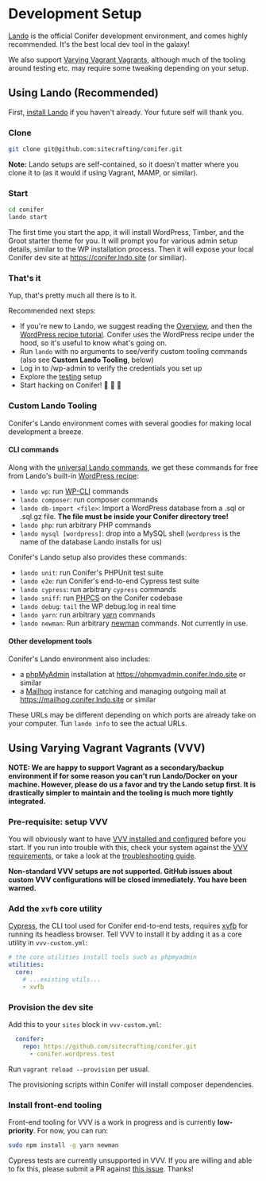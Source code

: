 # Development Setup

[Lando](https://docs.devwithlando.io) is the official Conifer development environment, and comes highly recommended. It's the best local dev tool in the galaxy!

We also support [Varying Vagrant Vagrants](https://varyingvagrantvagrants.org/), although much of the tooling around testing etc. may require some tweaking depending on your setup.

## Using Lando (Recommended)

First, [install Lando](https://docs.devwithlando.io/installation/installing.html) if you haven't already. Your future self will thank you.

### Clone

```bash
git clone git@github.com:sitecrafting/conifer.git
```

**Note:** Lando setups are self-contained, so it doesn't matter where you clone it to (as it would if using Vagrant, MAMP, or similar).

### Start

```bash
cd conifer
lando start
```

The first time you start the app, it will install WordPress, Timber, and the Groot starter theme for you. It will prompt you for various admin setup details, similar to the WP installation process. Then it will expose your local Conifer dev site at https://conifer.lndo.site (or similiar).

### That's it

Yup, that's pretty much all there is to it.

Recommended next steps:

* If you're new to Lando, we suggest reading the [Overview](https://docs.devwithlando.io/), and then the [WordPress recipe tutorial](https://docs.devwithlando.io/tutorials/wordpress.html). Conifer uses the WordPress recipe under the hood, so it's useful to know what's going on.
* Run `lando` with no arguments to see/verify custom tooling commands (also see **Custom Lando Tooling**, below)
* Log in to /wp-admin to verify the credentials you set up
* Explore the [testing](/testing.md) setup
* Start hacking on Conifer! 🌲 🚀 🎉

### Custom Lando Tooling

Conifer's Lando environment comes with several goodies for making local development a breeze.

#### CLI commands

Along with the [universal Lando commands](https://docs.devwithlando.io/cli/usage.html), we get these commands for free from Lando's built-in [WordPress recipe](https://docs.devwithlando.io/tutorials/wordpress.html):

* `lando wp`: run [WP-CLI](https://wp-cli.org/) commands
* `lando composer`: run composer commands
* `lando db-import <file>`: Import a WordPress database from a .sql or .sql.gz file. **The file must be inside your Conifer directory tree!**
* `lando php`: run arbitrary PHP commands
* `lando mysql [wordpress]`: drop into a MySQL shell (`wordpress` is the name of the database Lando installs for us)

Conifer's Lando setup also provides these commands:

* `lando unit`: run Conifer's PHPUnit test suite
* `lando e2e`: run Conifer's end-to-end Cypress test suite
* `lando cypress`: run arbitrary `cypress` commands
* `lando sniff`: run [PHPCS](https://github.com/squizlabs/PHP_CodeSniffer) on the Conifer codebase
* `lando debug`: `tail` the WP debug.log in real time
* `lando yarn`: run arbitrary [yarn](https://www.npmjs.com/package/yarn) commands
* `lando newman`: Run arbitrary [newman](https://www.npmjs.com/package/newman) commands. Not currently in use.

#### Other development tools

Conifer's Lando environment also includes:

* a [phpMyAdmin](https://www.phpmyadmin.net/) installation at https://phpmyadmin.conifer.lndo.site or similar
* a [Mailhog](https://github.com/mailhog/MailHog) instance for catching and managing outgoing mail at https://mailhog.conifer.lndo.site or similar

These URLs may be different depending on which ports are already take on your computer. Tun `lando info` to see the actual URLs.

## Using Varying Vagrant Vagrants (VVV)

**NOTE: We are happy to support Vagrant as a secondary/backup environment if for some reason you can't run Lando/Docker on your machine. However, please do us a favor and try the Lando setup first. It is drastically simpler to maintain and the tooling is much more tightly integrated.**

### Pre-requisite: setup VVV

You will obviously want to have [VVV installed and configured](https://varyingvagrantvagrants.org/docs/en-US/installation/) before you start. If you run into trouble with this, check your system against the [VVV requirements](https://varyingvagrantvagrants.org/docs/en-US/installation/software-requirements/), or take a look at the [troubleshooting guide](https://varyingvagrantvagrants.org/docs/en-US/troubleshooting/).

**Non-standard VVV setups are not supported. GitHub issues about custom VVV configurations will be closed immediately. You have been warned.**

### Add the `xvfb` core utility

[Cypress](https://www.cypress.io/), the CLI tool used for Conifer end-to-end tests, requires [xvfb](https://www.x.org/releases/X11R7.7/doc/man/man1/Xvfb.1.xhtml) for running its headless browser. Tell VVV to install it by adding it as a core utility in `vvv-custom.yml`:

```yaml
# the core utilities install tools such as phpmyadmin
utilities:
  core:
    # ...existing utils...
    - xvfb
```

### Provision the dev site

Add this to your `sites` block in `vvv-custom.yml`:

```yaml
  conifer:
    repo: https://github.com/sitecrafting/conifer.git
      - conifer.wordpress.test
```

Run `vagrant reload --provision` per usual.

The provisioning scripts within Conifer will install composer dependencies.

### Install front-end tooling

Front-end tooling for VVV is a work in progress and is currently **low-priority**. For now, you can run:

```bash
sudo npm install -g yarn newman
```

Cypress tests are currently unsupported in VVV. If you are willing and able to fix this, please submit a PR against [this issue](https://github.com/sitecrafting/conifer/issues/41). Thanks!